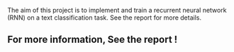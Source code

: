 The aim of this project is to implement and train a recurrent neural network (RNN) on a text classification task. See the report for more details.

## For more information, See the report !
